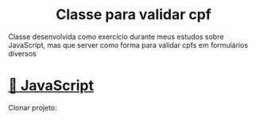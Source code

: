 <h1 align="center">Classe para validar cpf</h1>

<p align="left">
  Classe desenvolvida como exercício durante meus estudos sobre JavaScript, mas que server como forma para validar cpfs em formulários diversos
</p>

<h1 align="left" style="font-size=10px">
    <a href="https://developer.mozilla.org/pt-BR/docs/Aprender/JavaScript">🔗 JavaScript</a>
</h1>

<p align="left">
  Clonar projeto: 
</p>
